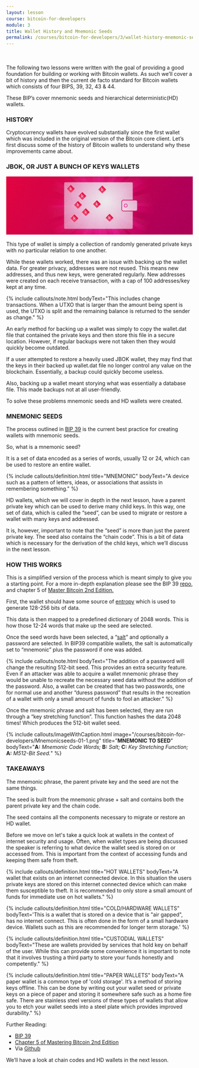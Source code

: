 ```yaml
---
layout: lesson
course: bitcoin-for-developers
module: 3
title: Wallet History and Mnemonic Seeds
permalink: /courses/bitcoin-for-developers/3/wallet-history-mnemonic-seeds
---
```

<br>
<br>
<span class="openingParagraph">
The following two lessons were written with the goal of providing a good foundation for building or working with Bitcoin wallets. As such we’ll cover a bit of history and then the current de facto standard for Bitcoin wallets which consists of four BIPS, 39, 32, 43 &amp; 44.</span>

These BIP’s cover mnemonic seeds and hierarchical deterministic(HD) wallets.

<h3>HISTORY</h3>

Cryptocurrency wallets have evolved substantially since the first wallet which was included in the original version of the Bitcoin core client. Let’s first discuss some of the history of Bitcoin wallets to understand why these improvements came about.

<h3>JBOK, OR JUST A BUNCH OF KEYS WALLETS</h3>

<img src="/assets/img/courses/bitcoin-for-developers/KWallets-01.png" />

This type of wallet is simply a collection of randomly generated private keys with no particular relation to one another.

While these wallets worked, there was an issue with backing up the wallet data. For greater privacy, addresses were not reused. This means new addresses, and thus new keys, were generated regularly. New addresses were created on each receive transaction, with a cap of 100 addresses/key kept at any time.

{% include callouts/note.html
	bodyText="This includes change transactions. When a UTXO that is larger than the amount being spent is used, the UTXO is split and the remaining balance is returned to the sender as change."
%}

An early method for backing up a wallet was simply to copy the wallet.dat file that contained the private keys and then store this file in a secure location. However, if regular backups were not taken then they would quickly become outdated.

If a user attempted to restore a heavily used JBOK wallet, they may find that the keys in their backed up wallet.dat file no longer control any value on the blockchain. Essentially, a backup could quickly become useless.

Also, backing up a wallet meant storying what was essentially a database file. This made backups not at all user-friendly.

To solve these problems mnemonic seeds and HD wallets were created.
<h3>MNEMONIC SEEDS</h3>

The process outlined in <a href="https://github.com/bitcoin/bips/blob/master/bip-0039.mediawiki" target="_blank" rel="noopener noreferrer">BIP 39</a> is the current best practice for creating wallets with mnemonic seeds.

So, what is a mnemonic seed?

It is a set of data encoded as a series of words, usually 12 or 24, which can be used to restore an entire wallet.

{% include callouts/definition.html
	title="MNEMONIC"
	bodyText="A device such as a pattern of letters, ideas, or associations that assists in remembering something."
%}

HD wallets, which we will cover in depth in the next lesson, have a parent private key which can be used to derive many child keys. In this way, one set of data, which is called the “seed”, can be used to migrate or restore a wallet with many keys and addressed.

It is, however, important to note that the “seed” is more than just the parent private key. The seed also contains the “chain code”. This is a bit of data which is necessary for the derivation of the child keys, which we’ll discuss in the next lesson.

<h3>HOW THIS WORKS</h3>

This is a simplified version of the process which is meant simply to give you a starting point. For a more in-depth explanation please see the BIP 39 <a href="https://github.com/bitcoin/bips/blob/master/bip-0039.mediawiki" target="_blank" rel="noopener noreferrer">repo</a>, and chapter 5 of <a href="https://www.amazon.com/Mastering-Bitcoin-Programming-Open-Blockchain-ebook/dp/B071K7FCD4" target="_blank" rel="noopener noreferrer">Master Bitcoin 2nd Edition.</a>

First, the wallet should have some source of <a href="https://en.wikipedia.org/wiki/Entropy_(computing)" target="_blank" rel="noopener noreferrer">entropy</a> which is used to generate 128-256 bits of data.

This data is then mapped to a predefined dictionary of 2048 words. This is how those 12-24 words that make up the seed are selected.

Once the seed words have been selected, a “<a href="https://en.wikipedia.org/wiki/Salt_(cryptography)" target="_blank" rel="noopener noreferrer">salt</a>” and optionally a password are selected. In BIP39 compatible wallets, the salt is automatically set to “mnemonic” plus the password if one was added.

{% include callouts/note.html
	bodyText="The addition of a password will change the resulting 512-bit seed. This provides an extra security feature. Even if an attacker was able to acquire a wallet mnemonic phrase they would be unable to recreate the necessary seed data without the addition of the password. Also, a wallet can be created that has two passwords, one for normal use and another “duress password” that results in the recreation of a wallet with only a small amount of funds to fool an attacker."
%}

Once the mnemonic phrase and salt has been selected, they are run through a “key stretching function”. This function hashes the data 2048 times! Which produces the 512-bit wallet seed.

{% include callouts/imageWithCaption.html
	image="/courses/bitcoin-for-developers/Mnemonicseeds-01-1.png"
	title="<b>MNEMONIC TO SEED</b>"
	bodyText="<b>A:</b> <i>Mnemonic Code Words;</i> <b>B:</b> <i>Salt;</i> <b>C:</b> <i>Key Stretching Function;</i> <b>A:</b> <i>M512-Bit Seed.</i>"
%}

<h3>TAKEAWAYS</h3>

The mnemonic phrase, the parent private key and the seed are not the same things.

The seed is built from the mnemonic phrase + salt and contains both the parent private key and the chain code.

The seed contains all the components necessary to migrate or restore an HD wallet.

Before we move on let's take a quick look at wallets in the context of internet security and usage. Often, when wallet types are being discussed the speaker is referring to what device the wallet seed is stored on or accessed from. This is important from the context of accessing funds and keeping them safe from theft.

{% include callouts/definition.html
	title="HOT WALLETS"
	bodyText="A wallet that exists on an internet connected device. In this situation the users private keys are stored on this internet connected device which can make them susceptible to theft. It is recommended to only store a small amount of funds for immediate use on hot wallets."
%}

{% include callouts/definition.html
	title="COLD/HARDWARE WALLETS"
	bodyText='This is a wallet that is stored on a device that is "air gapped", has no internet connect. This is often done in the form of a small hardware device. Wallets such as this are recommended for longer term storage.'
%}

{% include callouts/definition.html
	title="CUSTODIAL WALLETS"
	bodyText="These are wallets provided by services that hold key on behalf of the user. While this can provide some convenience it is important to note that it involves trusting a third party to store your funds honestly and competently."
%}

{% include callouts/definition.html
	title="PAPER WALLETS"
	bodyText="A paper wallet is a common type of 'cold storage'. It’s a method of storing keys offline. This can be done by writing out your wallet seed or private keys on a piece of paper and storing it somewhere safe such as a home fire safe. There are stainless steel versions of these types of wallets that allow you to etch your wallet seeds into a steel plate which provides improved durability."
%}

Further Reading:
<ul>
 	<li><a href="https://github.com/bitcoin/bips/blob/master/bip-0039.mediawiki">BIP 39</a></li>
 	<li><a href="https://www.amazon.com/Mastering-Bitcoin-Programming-Open-Blockchain-ebook/dp/B071K7FCD4">Chapter 5 of Mastering Bitcoin 2nd Edition</a></li>
 	<li>Via <a href="https://github.com/bitcoinbook/bitcoinbook/blob/develop/ch05.asciidoc">Github</a></li></ul>


<p>We’ll have a look at chain codes and HD wallets in the next lesson.</p>
